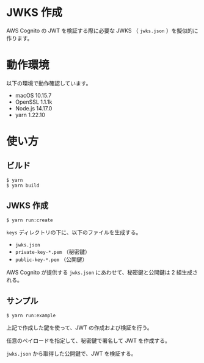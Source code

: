 # JWKS 作成

AWS Cognito の JWT を検証する際に必要な JWKS （ `jwks.json` ）を擬似的に作ります。

# 動作環境

以下の環境で動作確認しています。

- macOS 10.15.7
- OpenSSL 1.1.1k
- Node.js 14.17.0
- yarn 1.22.10

# 使い方
## ビルド

```shell
$ yarn
$ yarn build
```

## JWKS 作成

```shell
$ yarn run:create
```

`keys` ディレクトリの下に、以下のファイルを生成する。

- `jwks.json`
- `private-key-*.pem` （秘密鍵）
- `public-key-*.pem` （公開鍵）

AWS Cognito が提供する `jwks.json` にあわせて、秘密鍵と公開鍵は 2 組生成される。

## サンプル

```shell
$ yarn run:example
```

上記で作成した鍵を使って、JWT の作成および検証を行う。

任意のペイロードを指定して、秘密鍵で署名して JWT を作成する。

`jwks.json` から取得した公開鍵で、JWT を検証する。

